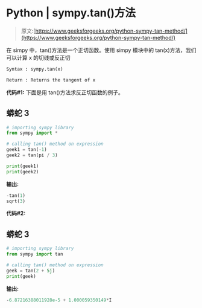 # Python | sympy.tan()方法

> 原文:[https://www.geeksforgeeks.org/python-sympy-tan-method/](https://www.geeksforgeeks.org/python-sympy-tan-method/)

在 simpy 中，tan()方法是一个正切函数。使用 simpy 模块中的 tan(x)方法，我们可以计算 x 的切线或反正切

```py
Syntax : sympy.tan(x)

Return : Returns the tangent of x 
```

**代码#1:**
下面是用 tan()方法求反正切函数的例子。

## 蟒蛇 3

```py
# importing sympy library
from sympy import *

# calling tan() method on expression
geek1 = tan(-1)
geek2 = tan(pi / 3)

print(geek1)
print(geek2)
```

**输出:**

```py
-tan(1)
sqrt(3)
```

**代码#2:**

## 蟒蛇 3

```py
# importing sympy library
from sympy import tan

# calling tan() method on expression
geek = tan(2 + 5j)
print(geek)
```

**输出:**

```py
-6.87216388011928e-5 + 1.000059350149*I
```